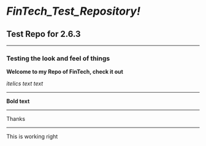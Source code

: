 # *FinTech_Test_Repository!* 
## Test Repo for 2.6.3
---
### Testing the look and feel of things
**Welcome to my Repo of FinTech, check it out**

*itelics text text*

---
**Bold text**

---
Thanks 

---
This is working right 